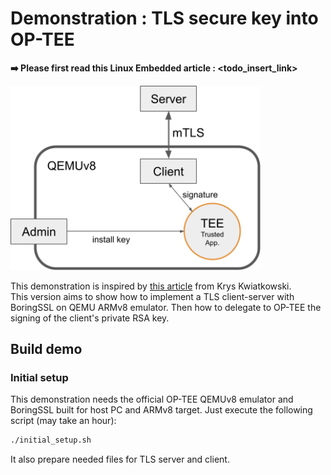# Demonstration : TLS secure key into OP-TEE
**➡️ Please first read this Linux Embedded article : \<todo_insert_link\>**

<img src="demo.png"  width="400">

This demonstration is inspired by [this article](https://www.amongbytes.com/post/201904-tee-sign-delegator/) from Krys Kwiatkowski.\
This version aims to show how to implement a TLS client-server with BoringSSL on QEMU ARMv8 emulator. Then how to delegate to OP-TEE the signing of the client's private RSA key.



## Build demo

### Initial setup
This demonstration needs the official OP-TEE QEMUv8 emulator and BoringSSL built for host PC and ARMv8 target. Just execute the following script (may take an hour):
```bash
./initial_setup.sh
```
It also prepare needed files for TLS server and client.



